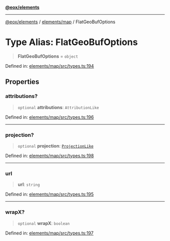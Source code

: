 [**@eox/elements**](../../../README.md)

***

[@eox/elements](../../../modules.md) / [elements/map](../README.md) / FlatGeoBufOptions

# Type Alias: FlatGeoBufOptions

> **FlatGeoBufOptions** = `object`

Defined in: [elements/map/src/types.ts:194](https://github.com/EOX-A/EOxElements/blob/ca51b63a9bb0be7232536206856b85340431bcbd/elements/map/src/types.ts#L194)

## Properties

### attributions?

> `optional` **attributions**: `AttributionLike`

Defined in: [elements/map/src/types.ts:196](https://github.com/EOX-A/EOxElements/blob/ca51b63a9bb0be7232536206856b85340431bcbd/elements/map/src/types.ts#L196)

***

### projection?

> `optional` **projection**: [`ProjectionLike`](ProjectionLike.md)

Defined in: [elements/map/src/types.ts:198](https://github.com/EOX-A/EOxElements/blob/ca51b63a9bb0be7232536206856b85340431bcbd/elements/map/src/types.ts#L198)

***

### url

> **url**: `string`

Defined in: [elements/map/src/types.ts:195](https://github.com/EOX-A/EOxElements/blob/ca51b63a9bb0be7232536206856b85340431bcbd/elements/map/src/types.ts#L195)

***

### wrapX?

> `optional` **wrapX**: `boolean`

Defined in: [elements/map/src/types.ts:197](https://github.com/EOX-A/EOxElements/blob/ca51b63a9bb0be7232536206856b85340431bcbd/elements/map/src/types.ts#L197)
